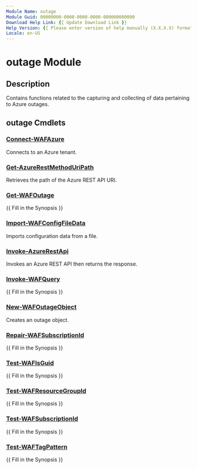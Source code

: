 ```yaml
---
Module Name: outage
Module Guid: 00000000-0000-0000-0000-000000000000
Download Help Link: {{ Update Download Link }}
Help Version: {{ Please enter version of help manually (X.X.X.X) format }}
Locale: en-US
---
```


# outage Module
## Description
Contains functions related to the capturing and collecting of data pertaining to Azure outages.

## outage Cmdlets
### [Connect-WAFAzure](Connect-WAFAzure.md)
Connects to an Azure tenant.

### [Get-AzureRestMethodUriPath](Get-AzureRestMethodUriPath.md)
Retrieves the path of the Azure REST API URI.

### [Get-WAFOutage](Get-WAFOutage.md)
{{ Fill in the Synopsis }}

### [Import-WAFConfigFileData](Import-WAFConfigFileData.md)
Imports configuration data from a file.

### [Invoke-AzureRestApi](Invoke-AzureRestApi.md)
Invokes an Azure REST API then returns the response.

### [Invoke-WAFQuery](Invoke-WAFQuery.md)
{{ Fill in the Synopsis }}

### [New-WAFOutageObject](New-WAFOutageObject.md)
Creates an outage object.

### [Repair-WAFSubscriptionId](Repair-WAFSubscriptionId.md)
{{ Fill in the Synopsis }}

### [Test-WAFIsGuid](Test-WAFIsGuid.md)
{{ Fill in the Synopsis }}

### [Test-WAFResourceGroupId](Test-WAFResourceGroupId.md)
{{ Fill in the Synopsis }}

### [Test-WAFSubscriptionId](Test-WAFSubscriptionId.md)
{{ Fill in the Synopsis }}

### [Test-WAFTagPattern](Test-WAFTagPattern.md)
{{ Fill in the Synopsis }}

